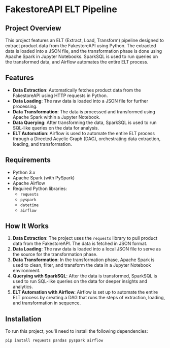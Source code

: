 # FakestoreAPI ELT Pipeline

## Project Overview
This project features an ELT (Extract, Load, Transform) pipeline designed to extract product data from the FakestoreAPI using Python. The extracted data is loaded into a JSON file, and the transformation phase is done using Apache Spark in Jupyter Notebooks. SparkSQL is used to run queries on the transformed data, and Airflow automates the entire ELT process.

## Features
- **Data Extraction**: Automatically fetches product data from the FakestoreAPI using HTTP requests in Python.
- **Data Loading**: The raw data is loaded into a JSON file for further processing.
- **Data Transformation**: The data is processed and transformed using Apache Spark within a Jupyter Notebook.
- **Data Querying**: After transforming the data, SparkSQL is used to run SQL-like queries on the data for analysis.
- **ELT Automation**: Airflow is used to automate the entire ELT process through a Directed Acyclic Graph (DAG), orchestrating data extraction, loading, and transformation.

## Requirements
- Python 3.x
- Apache Spark (with PySpark)
- Apache Airflow
- Required Python libraries:
  - `requests`
  - `pyspark`
  - `datetime`
  - `airflow`

## How It Works
1. **Data Extraction**: The project uses the `requests` library to pull product data from the FakestoreAPI. The data is fetched in JSON format.
2. **Data Loading**: The raw data is loaded into a local JSON file to serve as the source for the transformation phase.
3. **Data Transformation**: In the transformation phase, Apache Spark is used to clean, filter, and transform the data in a Jupyter Notebook environment.
4. **Querying with SparkSQL**: After the data is transformed, SparkSQL is used to run SQL-like queries on the data for deeper insights and analytics.
5. **ELT Automation with Airflow**: Airflow is set up to automate the entire ELT process by creating a DAG that runs the steps of extraction, loading, and transformation in sequence.

## Installation

To run this project, you'll need to install the following dependencies:
```bash
pip install requests pandas pyspark airflow
